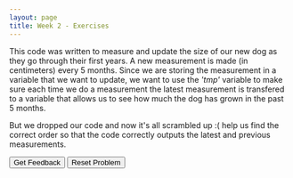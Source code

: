 ```yaml
---
layout: page
title: Week 2 - Exercises
---
```


This code was written to measure and update the size of our new dog as they go through their first years. A new measurement is made (in centimeters) 
every 5 months. Since we are storing the measurement in a variable that we want to update, we want to use the *'tmp'* variable to make sure each time we do a measurement
the latest measurement is transfered to a variable that allows us to see how much the dog has grown in the past 5 months.

But we dropped our code and now it's all scrambled up :( help us find the correct order so that the code correctly outputs the latest and previous measurements.


<div id="sortableTrash" class="sortable-code"></div> 
<div id="sortable" class="sortable-code"></div> 
<div style="clear:both;"></div> 
<p> 
    <input id="feedbackLink" value="Get Feedback" type="button" /> 
    <input id="newInstanceLink" value="Reset Problem" type="button" /> 
</p> 
<script type="text/javascript"> 
(function(){
  var initial = "old_size = 78\n" +
    "new_size = 92\n" +
    "temp = old_size\n" +
    "old_size = new_size\n" +
    "new_size = temp\n" +
    "print(&quot;new size is&quot;, old_size)\n" +
    "print(&quot;archive: old size is &quot;, new_size)";
  var parsonsPuzzle = new ParsonsWidget({
    "sortableId": "sortable",
    "max_wrong_lines": 10,
    "grader": ParsonsWidget._graders.LineBasedGrader,
    "exec_limit": 2500,
    "can_indent": true,
    "x_indent": 50,
    "lang": "en",
    "show_feedback": true,
    "trashId": "sortableTrash"
  });
  parsonsPuzzle.init(initial);
  parsonsPuzzle.shuffleLines();
  $("#newInstanceLink").click(function(event){ 
      event.preventDefault(); 
      parsonsPuzzle.shuffleLines(); 
  }); 
  $("#feedbackLink").click(function(event){ 
      event.preventDefault(); 
      parsonsPuzzle.getFeedback(); 
  }); 
})(); 
</script>
